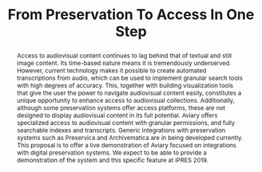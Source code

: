 ---
abstract: 'Access to audiovisual content continues to lag behind that of textual and
  still image content. Its time-based nature means it is tremendously underserved.
  However, current technology makes it possible to create automated transcriptions
  from audio, which can be used to implement granular search tools with high degrees
  of accuracy. This, together with building visualization tools that give the user
  the power to navigate audiovisual content easily, constitutes a unique opportunity
  to enhance access to audiovisual collections.

  Additionally, although some preservation systems offer access platforms, these are
  not designed to display audiovisual content in its full potential. Aviary offers
  specialized access to audiovisual content with granular permissions, and fully searchable
  indexes and transcripts. Generic integrations with preservation systems such as
  Preservica and Archivematica are in being developed currently. This proposal is
  to offer a live demonstration of Aviary focused on integrations with digital preservation
  systems. We expect to be able to provide a demonstration of the system and this
  specific feature at iPRES 2019.'
creators:
- Bertram Lyons
- Pamela Vízner
date: null
document_url: https://services.phaidra.univie.ac.at/api/object/o:1079790/download
grand_parent: iPRES
institutions: []
keywords: []
landing_page_url: https://phaidra.univie.ac.at/o:1079790
language: eng
layout: publication
license: CC BY 4.0 International
notes_url: null
parent: iPRES 2019
publication_type: paper
size: 134634
slides_url: null
source_name: iPRES
stream_url: null
title: 'From Preservation To Access In One Step '
year: 2019
---